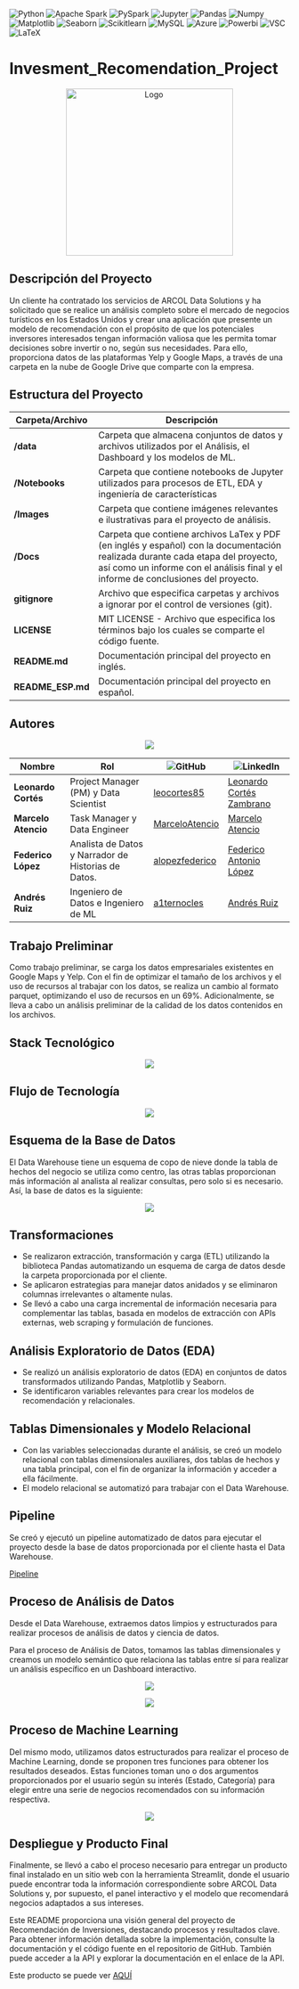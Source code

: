![Python](https://img.shields.io/badge/Python-333333?style=flat&logo=python)
![Apache Spark](https://img.shields.io/badge/-Apache%20Spark-333333?style=flat&logo=apache-spark)
![PySpark](https://img.shields.io/badge/-PySpark-333333?style=flat&logo=apache-spark)
![Jupyter](https://img.shields.io/badge/-Jupyter_Notebook-333333?style=flat&logo=jupyter)
![Pandas](https://img.shields.io/badge/-Pandas-333333?style=flat&logo=pandas)
![Numpy](https://img.shields.io/badge/-Numpy-333333?style=flat&logo=numpy)
![Matplotlib](https://img.shields.io/badge/-Matplotlib-333333?style=flat&logo=matplotlib)
![Seaborn](https://img.shields.io/badge/-Seaborn-333333?style=flat&logo=seaborn)
![Scikitlearn](https://img.shields.io/badge/-Scikitlearn-333333?style=flat&logo=scikitlearn)
![MySQL](https://img.shields.io/badge/-MySQL-333333?style=flat&logo=mysql)
![Azure](https://img.shields.io/badge/-Microsoft%20Azure-333333?style=flat&logo=microsoft-azure)
![Powerbi](https://img.shields.io/badge/-PowerBI-333333?style=flat&logo=powerbi)
![VSC](https://img.shields.io/badge/Visual_Studio_Code-333333?style=flat&logo=visual%20studio%20code&logoColor=white)
![LaTeX](https://img.shields.io/badge/LaTeX-333333?style=flat-square&logo=LaTeX&logoColor=white)

# Invesment_Recomendation_Project
<p align="center">
  <img src="Images/ARCOL.gif" alt="Logo" width="300" height="300">
</p>

## Descripción del Proyecto
Un cliente ha contratado los servicios de ARCOL Data Solutions y ha solicitado que se realice un análisis completo sobre el mercado de negocios turísticos en los Estados Unidos y crear una aplicación que presente un modelo de recomendación con el propósito de que los potenciales inversores interesados tengan información valiosa que les permita tomar decisiones sobre invertir o no, según sus necesidades.
Para ello, proporciona datos de las plataformas Yelp y Google Maps, a través de una carpeta en la nube de Google Drive que comparte con la empresa.

## Estructura del Proyecto

| Carpeta/Archivo          | Descripción                                                                                  |
| ------------------------ | -------------------------------------------------------------------------------------------- |
| **/data**                | Carpeta que almacena conjuntos de datos y archivos utilizados por el Análisis, el Dashboard y los modelos de ML.                              |
| **/Notebooks**           | Carpeta que contiene notebooks de Jupyter utilizados para procesos de ETL, EDA y ingeniería de características |
| **/Images**              | Carpeta que contiene imágenes relevantes e ilustrativas para el proyecto de análisis. |
| **/Docs**              | Carpeta que contiene archivos LaTex y PDF (en inglés y español) con la documentación realizada durante cada etapa del proyecto, así como un informe con el análisis final y el informe de conclusiones del proyecto.|
| **gitignore**            | Archivo que especifica carpetas y archivos a ignorar por el control de versiones (git).                      |
| **LICENSE**              | MIT LICENSE - Archivo que especifica los términos bajo los cuales se comparte el código fuente.                 |
| **README.md**            | Documentación principal del proyecto en inglés.                                                         |
| **README_ESP.md**        | Documentación principal del proyecto en español.                                                         |


## Autores

<p align="center">
  <img src="Images/Team.png">
</p>


| Nombre                   | Rol                                       | ![GitHub](https://img.shields.io/badge/GitHub-181717?style=flat-square&logo=github&logoColor=white)|![LinkedIn](https://img.shields.io/badge/linkedin-%231DA1F2.svg?style=for-the-badge&logo=linkedin&logoColor=white)                |
| ------------------------ | ----------------------------------------- | -------------------------------- |--------------------------------|
| **Leonardo Cortés**      | Project Manager (PM) y Data Scientist    |[leocortes85](https://github.com/leocortes85/)  |[Leonardo Cortés Zambrano](https://www.linkedin.com/in/leonardo-cort%C3%A9s-zambrano/)
| **Marcelo Atencio**      | Task Manager y Data Engineer             |[MarceloAtencio](https://github.com/MarceloAtencio/) |[Marcelo Atencio](https://www.linkedin.com/in/marcelo-atencio/)
| **Federico López**       | Analista de Datos y Narrador de Historias de Datos.       |[alopezfederico](https://github.com/alopezfederico/) |[Federico Antonio López](https://www.linkedin.com/in/federico-a-lopez/)  |
| **Andrés Ruiz**          | Ingeniero de Datos e Ingeniero de ML     |[a1ternocles](https://github.com/alopezfederico/) |[Andrés Ruiz](https://www.linkedin.com/in/andresruiz94/) |

## Trabajo Preliminar

Como trabajo preliminar, se carga los datos empresariales existentes en Google Maps y Yelp.
Con el fin de optimizar el tamaño de los archivos y el uso de recursos al trabajar con los datos, se realiza un cambio al formato parquet, optimizando el uso de recursos en un 69%.
Adicionalmente, se lleva a cabo un análisis preliminar de la calidad de los datos contenidos en los archivos.

## Stack Tecnológico

<p align="center">
  <img src="Images/Tech_Stack.png">
</p>

## Flujo de Tecnología

<p align="center">
  <img src="Images/Tech_flow.gif">
</p>

## Esquema de la Base de Datos
El Data Warehouse tiene un esquema de copo de nieve donde la tabla de hechos del negocio se utiliza como centro, las otras tablas proporcionan más información al analista al realizar consultas, pero solo si es necesario. Así, la base de datos es la siguiente:

<p align="center">
  <img src="Images/DER.png">
</p>

## Transformaciones

- Se realizaron extracción, transformación y carga (ETL) utilizando la biblioteca Pandas automatizando un esquema de carga de datos desde la carpeta proporcionada por el cliente.
- Se aplicaron estrategias para manejar datos anidados y se eliminaron columnas irrelevantes o altamente nulas.
- Se llevó a cabo una carga incremental de información necesaria para complementar las tablas, basada en modelos de extracción con APIs externas, web scraping y formulación de funciones.

## Análisis Exploratorio de Datos (EDA)

- Se realizó un análisis exploratorio de datos (EDA) en conjuntos de datos transformados utilizando Pandas, Matplotlib y Seaborn.
- Se identificaron variables relevantes para crear los modelos de recomendación y relacionales.

## Tablas Dimensionales y Modelo Relacional

- Con las variables seleccionadas durante el análisis, se creó un modelo relacional con tablas dimensionales auxiliares, dos tablas de hechos y una tabla principal, con el fin de organizar la información y acceder a ella fácilmente.
- El modelo relacional se automatizó para trabajar con el Data Warehouse.

## Pipeline
Se creó y ejecutó un pipeline automatizado de datos para ejecutar el proyecto desde la base de datos proporcionada por el cliente hasta el Data Warehouse.

[Pipeline](Images/Pipeline.mp4)

## Proceso de Análisis de Datos

Desde el Data Warehouse, extraemos datos limpios y estructurados para realizar procesos de análisis de datos y ciencia de datos.

Para el proceso de Análisis de Datos, tomamos las tablas dimensionales y creamos un modelo semántico que relaciona las tablas entre sí para realizar un análisis específico en un Dashboard interactivo.

<p align="center">
  <img src="Images/Analysis.png">
</p>

<p align="center">
  <img src="Images/KPI.png">
</p>


## Proceso de Machine Learning

Del mismo modo, utilizamos datos estructurados para realizar el proceso de Machine Learning, donde se proponen tres funciones para obtener los resultados deseados. Estas funciones toman uno o dos argumentos proporcionados por el usuario según su interés (Estado, Categoría) para elegir entre una serie de negocios recomendados con su información respectiva.

<p align="center">
  <img src="Images/ML.png">
</p>

## Despliegue y Producto Final

Finalmente, se llevó a cabo el proceso necesario para entregar un producto final instalado en un sitio web con la herramienta Streamlit, donde el usuario puede encontrar toda la información correspondiente sobre ARCOL Data Solutions y, por supuesto, el panel interactivo y el modelo que recomendará negocios adaptados a sus intereses.


Este README proporciona una visión general del proyecto de Recomendación de Inversiones, destacando procesos y resultados clave. Para obtener información detallada sobre la implementación, consulte la documentación y el código fuente en el repositorio de GitHub. También puede acceder a la API y explorar la documentación en el enlace de la API.

Este producto se puede ver [AQUÍ](https://arcolsolutions.streamlit.app/)
